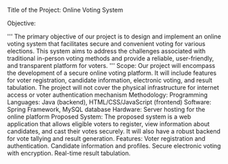 Title of the Project: 
Online Voting System 


Objective: 

''' The primary objective of our project is to design and implement an online voting system that facilitates 
secure and convenient voting for various elections. This system aims to address the challenges 
associated with traditional in-person voting methods and provide a reliable, user-friendly, and 
transparent platform for voters. '''
Scope: 
Our project will encompass the development of a secure online voting platform. 
It will include features for voter registration, candidate information, electronic voting, and result 
tabulation. 
The project will not cover the physical infrastructure for internet access or voter authentication 
mechanism 
Methodology: 
Programming Languages: Java (backend), HTML/CSS/JavaScript (frontend) 
Software: Spring Framework, MySQL database 
Hardware: Server hosting for the online platform 
Proposed System: 
The proposed system is a web application that allows eligible voters to register, view information about 
candidates, and cast their votes securely. It will also have a robust backend for vote tallying and result 
generation. 
Features: 
Voter registration and authentication. 
Candidate information and profiles. 
Secure electronic voting with encryption. 
Real-time result tabulation.
